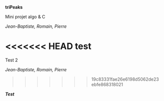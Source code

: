 **triPeaks**

Mini projet algo & C

*Jean-Baptiste, Romain, Pierre*

<<<<<<< HEAD
test
====

Test 2

*Jean-Baptiste, Romain, Pierre*

>>>>>>> 19c83331fae26e6198d5062de23ebfe868318021
>>>>>>>
>>>>>>
>>>>>
>>>>
>>>
>>

***Test***

